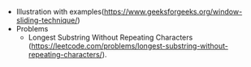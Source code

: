 * Illustration with examples(https://www.geeksforgeeks.org/window-sliding-technique/)
* Problems
  * Longest Substring Without Repeating Characters (https://leetcode.com/problems/longest-substring-without-repeating-characters/). 
